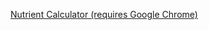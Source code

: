 [Nutrient Calculator (requires Google Chrome)](https://andrewscoolprograms.github.io/programs/NutrientCalculator)
